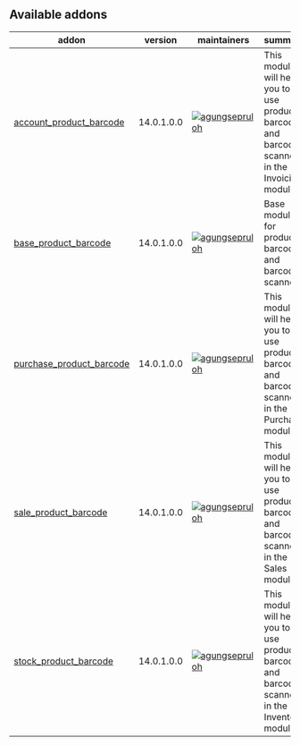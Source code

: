 [//]: # (addons)

Available addons
----------------
addon | version | maintainers | summary
--- | --- | --- | ---
[account_product_barcode](account_product_barcode/) | 14.0.1.0.0 | [![agungsepruloh](https://github.com/agungsepruloh.png?size=30px)](https://github.com/agungsepruloh) | This module will help you to use product barcode and barcode scanner in the Invoicing module.
[base_product_barcode](base_product_barcode/) | 14.0.1.0.0 | [![agungsepruloh](https://github.com/agungsepruloh.png?size=30px)](https://github.com/agungsepruloh) | Base module for product barcode and barcode scanner.
[purchase_product_barcode](purchase_product_barcode/) | 14.0.1.0.0 | [![agungsepruloh](https://github.com/agungsepruloh.png?size=30px)](https://github.com/agungsepruloh) | This module will help you to use product barcode and barcode scanner in the Purchase module.
[sale_product_barcode](sale_product_barcode/) | 14.0.1.0.0 | [![agungsepruloh](https://github.com/agungsepruloh.png?size=30px)](https://github.com/agungsepruloh) | This module will help you to use product barcode and barcode scanner in the Sales module.
[stock_product_barcode](stock_product_barcode/) | 14.0.1.0.0 | [![agungsepruloh](https://github.com/agungsepruloh.png?size=30px)](https://github.com/agungsepruloh) | This module will help you to use product barcode and barcode scanner in the Inventory module.

[//]: # (end addons)